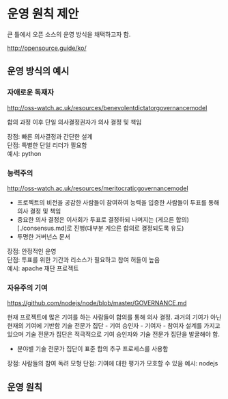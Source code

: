 # 운영 원칙 제안

큰 틀에서 오픈 소스의 운영 방식을 채택하고자 함.

<http://opensource.guide/ko/>

## 운영 방식의 예시

### 자애로운 독재자

<http://oss-watch.ac.uk/resources/benevolentdictatorgovernancemodel>

합의 과정 이후 단일 의사결정권자가 의사 결정 및 책임

장점: 빠른 의사결정과 간단한 설계    
단점: 특별한 단일 리더가 필요함    
예시: python

### 능력주의

<http://oss-watch.ac.uk/resources/meritocraticgovernancemodel>

* 프로젝트의 비전을 공감한 사람들이 참여하여 능력을 입증한 사람들이 투표를 통해 의사 결정 및 책임
* 중요한 의사 결정은 이사회가 투표로 결정하되 나머지는 (게으른 합의)[./consensus.md]로 진행(대부분 게으른 합의로 결정되도록 유도)
* 투명한 거버넌스 문서

장점: 안정적인 운영    
단점: 투표를 위한 기간과 리소스가 필요하고 참여 허들이 높음    
예시: apache 재단 프로젝트

### 자유주의 기여

<https://github.com/nodejs/node/blob/master/GOVERNANCE.md>

현재 프로젝트에 많은 기여를 하는 사람들이 합의를 통해 의사 결정. 과거의 기여가 아닌 현재의 기여에 기반함
기술 전문가 집단 - 기여 승인자 - 기여자 - 참여자 설계를 가지고 있으며 기술 전문가 집단은 적극적으로 기여 승인자와 기술 전문가 집단을 발굴해야 함.

* 분야별 기술 전문가 집단이 표준 합의 추구 프로세스를 사용함

장점: 사람들의 참여 독려 모형
단점: 기여에 대한 평가가 모호할 수 있음
예시: nodejs


## 운영 원칙

